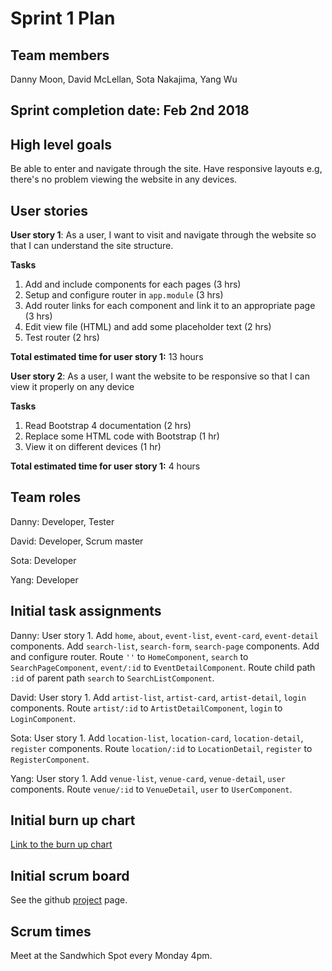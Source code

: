 # Sprint 1 Plan

## Team members
Danny Moon, David McLellan, Sota Nakajima, Yang Wu

## Sprint completion date: Feb 2nd 2018

## High level goals
Be able to enter and navigate through the site. Have responsive layouts e.g, there's no problem viewing the website in any devices.

## User stories

**User story 1**: As a user, I want to visit and navigate through the website so that I can understand the site structure.

**Tasks**
1. Add and include components for each pages (3 hrs)
2. Setup and configure router in ```app.module``` (3 hrs)
3. Add router links for each component and link it to an appropriate page (3 hrs)
4. Edit view file (HTML) and add some placeholder text (2 hrs)
5. Test router (2 hrs)

**Total estimated time for user story 1:** 13 hours

**User story 2**: As a user, I want the website to be responsive so that I can view it properly on any device

**Tasks**
1. Read Bootstrap 4 documentation (2 hrs)
2. Replace some HTML code with Bootstrap (1 hr)
3. View it on different devices (1 hr)

**Total estimated time for user story 1:** 4 hours

## Team roles

Danny: Developer, Tester

David: Developer, Scrum master

Sota: Developer

Yang: Developer

## Initial task assignments

Danny: User story 1. Add ```home```, ```about```, ```event-list```, ```event-card```, ```event-detail``` components. Add ```search-list```, ```search-form```, ```search-page``` components. Add and configure router. Route ```''``` to ```HomeComponent```, ```search``` to ```SearchPageComponent```, ```event/:id``` to ```EventDetailComponent```. Route child path ```:id``` of parent path ```search``` to ```SearchListComponent```.

David: User story 1. Add ```artist-list```, ```artist-card```, ```artist-detail```, ```login``` components. Route ```artist/:id``` to ```ArtistDetailComponent```, ```login``` to ```LoginComponent```.

Sota: User story 1. Add ```location-list```, ```location-card```, ```location-detail```, ```register``` components. Route ```location/:id``` to ```LocationDetail```, ```register``` to ```RegisterComponent```.

Yang: User story 1. Add ```venue-list```, ```venue-card```, ```venue-detail```, ```user``` components. Route ```venue/:id``` to ```VenueDetail```, ```user``` to ```UserComponent```.

## Initial burn up chart

[Link to the burn up chart](https://docs.google.com/a/ucsc.edu/spreadsheets/d/1BbZ8ndXCgSjON6_fsBFhCn7kF9Nb4B7S5VAnLSBvdJg/edit?usp=sharing)

## Initial scrum board
See the github [project](https://github.com/wemoon1/soundcamp/projects/1?) page.

## Scrum times
Meet at the Sandwhich Spot every Monday 4pm.